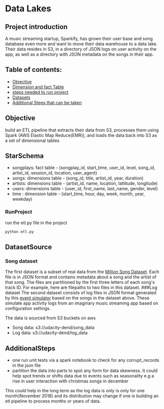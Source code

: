 # Data Lakes
## Project introduction

A music streaming startup, Sparkify, has grown their user base and song database even more and want to move their data warehouse to a data lake. Their data resides in S3, in a directory of JSON logs on user activity on the app, as well as a directory with JSON metadata on the songs in their app.

## Table of contents:

- [Objective](#objective)
- [Dimension and fact Table](#starschema)
- [steps needed to run project](#runproject)
- [Datasets](#datasetsource)
- [Additional Steps that can be taken](#additionalsteps)


## Objective
build an ETL pipeline that extracts their data from S3, processes them using Spark (AWS Elastic Map Reduce(EMR)), and loads the data back into S3 as a set of dimensional tables

## StarSchema
- songplays: fact table - (songplay_id, start_time, user_id, level, song_id, artist_id, session_id, location, user_agent)
- songs: dimensions table - (song_id, title, artist_id, year, duration)
- artists: dimensions table - (artist_id, name, location, lattitude, longitude)
- users: dimensions table - (user_id, first_name, last_name, gender, level)
- time : dimension table - (start_time, hour, day, week, month, year, weekday)

### RunProject
run the etl.py file in the project
```bash
python etl.py
```
## DatasetSource
### Song dataset
The first dataset is a subset of real data from the [Million Song Dataset](http://millionsongdataset.com/). Each file is in JSON format and contains metadata about a song and the artist of that song. The files are partitioned by the first three letters of each song's track ID. For example, here are filepaths to two files in this dataset.
###Log dataset
The second dataset consists of log files in JSON format generated by this [event simulator](https://github.com/Interana/eventsim) based on the songs in the dataset above. These simulate app activity logs from an imaginary music streaming app based on configuration settings.

The data is  sourced from S3 buckets on aws
- Song data: s3://udacity-dend/song_data
- Log data: s3://udacity-dend/log_data

## AdditionalSteps
- one run unit tests via a spark notebook to check for any corrupt_records in the json file
- partition the data into parts to spot any form for data skewness. It could help spot trends or shifts data due to events such as seasonality e.g a rise in user interaction with christmas songs in december

This could help in the long term as the log data is only is only for one month(November 2018) and its distribution may change if one is building an etl pipeline to process months or years of data.
